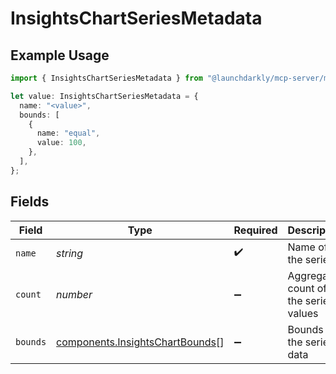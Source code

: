# InsightsChartSeriesMetadata

## Example Usage

```typescript
import { InsightsChartSeriesMetadata } from "@launchdarkly/mcp-server/models/components";

let value: InsightsChartSeriesMetadata = {
  name: "<value>",
  bounds: [
    {
      name: "equal",
      value: 100,
    },
  ],
};
```

## Fields

| Field                                                                              | Type                                                                               | Required                                                                           | Description                                                                        |
| ---------------------------------------------------------------------------------- | ---------------------------------------------------------------------------------- | ---------------------------------------------------------------------------------- | ---------------------------------------------------------------------------------- |
| `name`                                                                             | *string*                                                                           | :heavy_check_mark:                                                                 | Name of the series                                                                 |
| `count`                                                                            | *number*                                                                           | :heavy_minus_sign:                                                                 | Aggregate count of the series values                                               |
| `bounds`                                                                           | [components.InsightsChartBounds](../../models/components/insightschartbounds.md)[] | :heavy_minus_sign:                                                                 | Bounds for the series data                                                         |